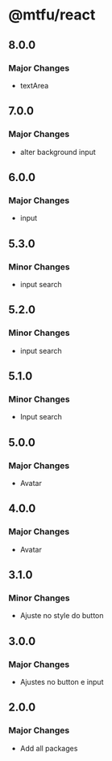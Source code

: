 # @mtfu/react

## 8.0.0

### Major Changes

- textArea

## 7.0.0

### Major Changes

- alter background input

## 6.0.0

### Major Changes

- input

## 5.3.0

### Minor Changes

- input search

## 5.2.0

### Minor Changes

- input search

## 5.1.0

### Minor Changes

- Input search

## 5.0.0

### Major Changes

- Avatar

## 4.0.0

### Major Changes

- Avatar

## 3.1.0

### Minor Changes

- Ajuste no style do button

## 3.0.0

### Major Changes

- Ajustes no button e input

## 2.0.0

### Major Changes

- Add all packages
